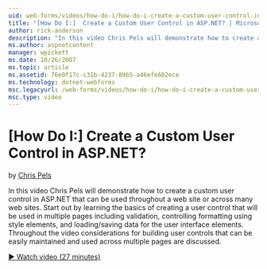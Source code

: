 ```yaml
---
uid: web-forms/videos/how-do-i/how-do-i-create-a-custom-user-control-in-aspnet
title: "[How Do I:]  Create a Custom User Control in ASP.NET? | Microsoft Docs"
author: rick-anderson
description: "In this video Chris Pels will demonstrate how to create a custom user control in ASP.NET that can be used throughout a web site or across many web sites. Sta..."
ms.author: aspnetcontent
manager: wpickett
ms.date: 10/26/2007
ms.topic: article
ms.assetid: 76e0f17c-c31b-4237-89b5-a46efe602ece
ms.technology: dotnet-webforms
msc.legacyurl: /web-forms/videos/how-do-i/how-do-i-create-a-custom-user-control-in-aspnet
msc.type: video
---
```

[How Do I:]  Create a Custom User Control in ASP.NET?
====================
by [Chris Pels](https://twitter.com/chrispels)

In this video Chris Pels will demonstrate how to create a custom user control in ASP.NET that can be used throughout a web site or across many web sites. Start out by learning the basics of creating a user control that will be used in multiple pages including validation, controlling formatting using style elements, and loading/saving data for the user interface elements. Throughout the video considerations for building user controls that can be easily maintained and used across multiple pages are discussed.

[&#9654; Watch video (27 minutes)](https://channel9.msdn.com/Blogs/ASP-NET-Site-Videos/how-do-i-create-a-custom-user-control-in-aspnet)
